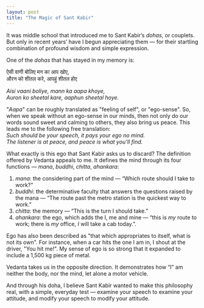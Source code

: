 ```yaml
---
layout: post
title: "The Magic of Sant Kabir"
---
```


It was middle school that introduced me to Sant Kabir’s _dohas_, or couplets. But only in recent years’ have I begun appreciating them — for their startling combination of profound wisdom and simple expression.

One of the _dohas_ that has stayed in my memory is:

ऐसी वाणी बोलिए मन का आप खोए,  
औरन को शीतल करे, आपहुं शीतल होए

_Aisi vaani boliye, mann ka aapa khoye,  
Auron ko sheetal kare, aaphun sheetal hoye._

"_Aapa_" can be roughly translated as "feeling of self", or "ego-sense". So, when we speak without an ego-sense in our minds, then not only do our words sound sweet and calming to others, they also bring us peace. This leads me to the following free translation:  
_Such should be your speech, it pays your ego no mind.  
The listener is at peace, and peace is what you’ll find._

What exactly is this ego that Sant Kabir asks us to discard? The definition offered by Vedanta appeals to me. It defines the mind through its four functions — _mana_, _buddhi_, _chitta_, _ahankara_:
1. _mana_: the considering part of the mind — “Which route should I take to work?”
2. _buddhi_: the determinative faculty that answers the questions raised by the mana — “The route past the metro station is the quickest way to work.”
3. _chitta_: the memory — “This is the turn I should take.”
4. _ahankara_: the ego, which adds the I, me and mine — “this is _my_ route to work; there is _my_ office,  _I_ will take a cab today.”.

Ego has also been described as "that which appropriates to itself, what is not its own". For instance, when a car hits the one I am in, I shout at the driver, "You hit me!". My sense of ego is so strong that it expanded to include a 1,500 kg piece of metal.

Vedanta takes us in the opposite direction. It demonstrates how “I” am neither the body, nor the mind, let alone a motor vehicle.

And through his doha, I believe Sant Kabir wanted to make this philosophy real, with a simple, everyday test — examine your speech to examine your attitude, and modify your speech to modify your attitude.
